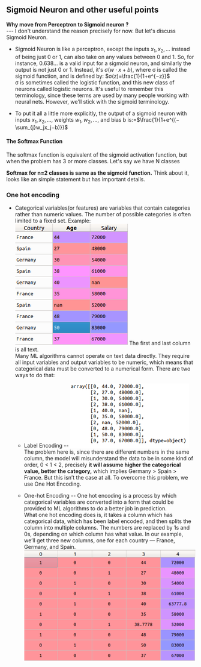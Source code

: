 ## Sigmoid Neuron and other useful points
**Why move from Perceptron to Sigmoid neuron ?**
<br/>--- I don't understand the reason precisely for now. But let's discuss Sigmoid Neuron.

 * Sigmoid Neuron is like a perceptron, except the inputs $x_1,x_2,…$ instead of being just 0 or 1, can also take on any values between 0 and 1. So, for instance, 0.638… is a valid input for a sigmoid neuron, and similarly the output is not just 0 or 1. Instead, it's $σ(w⋅x+b)$, where σ is called the sigmoid function, and is defined by:
                 $σ(z)=\frac{1}{1+e^{−z}}$
 <br/>σ is sometimes called the logistic function, and this new class of neurons called logistic neurons. It's useful to remember this terminology, since these terms are used by many people working with neural nets. However, we'll stick with the sigmoid terminology.

 * To put it all a little more explicitly, the output of a sigmoid neuron with inputs $x_1,x_2,…,$ weights $w_{1},w_{2},…,$ and bias b is:=$\frac{1}{1+e^{(−\sum_{j}w_jx_j−b)}}$

#### The Softmax Function
The softmax function is equivalent of the sigmoid activation function, but when the problem has 3 or more classes. Let's say we have N classes

**Softmax for n=2 classes is same as the sigmoid function.** Think about it, looks like an simple statement but has important details.


### One hot encoding
 * Categorical variables(or features) are variables that contain categories rather than numeric values. The number of possible categories is often limited to a fixed set. Example:![alt text](Images/cat_data.png) The first and last column is all text.<br/> Many ML algorithms cannot operate on text data directly. They require all input variables and output variables to be numeric, which means that categorical data must be converted to a numerical form. There are two ways to do that:
   * Label Encoding -- ![alt text](Images/lab_en.png "LabelEncoder class from the sklearn library")The problem here is, since there are different numbers in the same column, the model will misunderstand the data to be in some kind of order, 0 < 1 < 2, precisely **it will assume higher the categorical value, better the category,** which implies Germany > Spain > France. But this isn’t the case at all. To overcome this problem, we use One Hot Encoding.

   * One-hot Encoding -- One hot encoding is a process by which categorical variables are converted into a form that could be provided to ML algorithms to do a better job in prediction.<br/>What one hot encoding does is, it takes a column which has categorical data, which has been label encoded, and then splits the column into multiple columns. The numbers are replaced by 1s and 0s, depending on which column has what value. In our example, we’ll get three new columns, one for each country — France, Germany, and Spain. ![alt text](Images/on_en.png)
